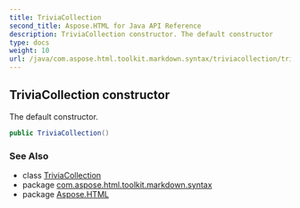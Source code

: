 ```yaml
---
title: TriviaCollection
second_title: Aspose.HTML for Java API Reference
description: TriviaCollection constructor. The default constructor
type: docs
weight: 10
url: /java/com.aspose.html.toolkit.markdown.syntax/triviacollection/triviacollection/
---
```

## TriviaCollection constructor

The default constructor.

```java
public TriviaCollection()
```

### See Also

* class [TriviaCollection](../)
* package [com.aspose.html.toolkit.markdown.syntax](../../triviacollection/)
* package [Aspose.HTML](../../../)
